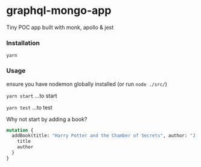 # graphql-mongo-app
Tiny POC app built with monk, apollo &amp; jest

### Installation
`yarn`

### Usage
ensure you have nodemon globally installed (or run `node ./src/`)

`yarn start` ...to start

`yarn test` ...to test

Why not start by adding a book?

```graphql
mutation {
  addBook(title: "Harry Potter and the Chamber of Secrets", author: "J.K. Rowling") {
    title
    author
  }
}
```
